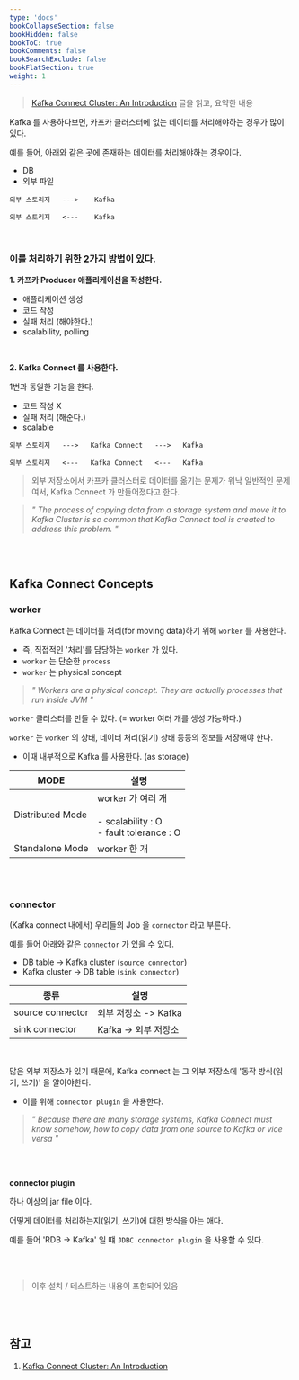 ```yaml
---
type: 'docs'
bookCollapseSection: false
bookHidden: false
bookToC: true
bookComments: false
bookSearchExclude: false
bookFlatSection: true
weight: 1
---
```


> [Kafka Connect Cluster: An Introduction](https://medium.com/clay-one/kafka-connect-cluster-an-introduction-26522e72a9af) 글을 읽고, 요약한 내용

Kafka 를 사용하다보면, 카프카 클러스터에 없는 데이터를 처리해야하는 경우가 많이 있다. 

예를 들어, 아래와 같은 곳에 존재하는 데이터를 처리해야하는 경우이다.

- DB
- 외부 파일

```
외부 스토리지   --->    Kafka 
```

```
외부 스토리지   <---    Kafka 
```

<br>


### 이를 처리하기 위한 2가지 방법이 있다.

**1. 카프카 Producer 애플리케이션을 작성한다.**

- 애플리케이션 생성
- 코드 작성
- 실패 처리 (해야한다.)
- scalability, polling

<br>

**2. Kafka Connect 를 사용한다.**

1번과 동일한 기능을 한다.

- 코드 작성 X
- 실패 처리 (해준다.)
- scalable

```
외부 스토리지   --->   Kafka Connect   --->   Kafka 
```

```
외부 스토리지   <---   Kafka Connect   <---   Kafka 
```

> 외부 저장소에서 카프카 클러스터로 데이터를 옮기는 문제가 워낙 일반적인 문제여서, Kafka Connect 가 만들어졌다고 한다.

> *" The process of copying data from a storage system and move it to Kafka Cluster is so common that Kafka Connect tool is created to address this problem. "*

<br><br>

## Kafka Connect Concepts

### worker

Kafka Connect 는 데이터를 처리(for moving data)하기 위해 `worker` 를 사용한다. <br>
- 즉, 직접적인 '처리'를 담당하는 `worker` 가 있다.
- `worker` 는 단순한 `process` 
- `worker` 는 physical concept

> *" Workers are a physical concept. They are actually processes that run inside JVM "*

`worker` 클러스터를 만들 수 있다. (= worker 여러 개를 생성 가능하다.)

`worker` 는 `worker` 의 상태, 데이터 처리(읽기) 상태 등등의 정보를 저장해야 한다.
- 이때 내부적으로 Kafka 를 사용한다. (as storage)

|MODE|설명|
|-|-|
|Distributed Mode|worker 가 여러 개 <br><br> - scalability : O <br>- fault tolerance : O|
|Standalone Mode|worker 한 개|

<br><br>

### connector

(Kafka connect 내에서) 우리들의 Job 을 `connector` 라고 부른다.

예를 들어 아래와 같은 `connector` 가 있을 수 있다.

- DB table -> Kafka cluster (`source connector`)
- Kafka cluster -> DB table (`sink connector`)

|종류|설명|
|-|-|
|source connector|외부 저장소 -> Kafka|
|sink connector|Kafka -> 외부 저장소|

<br>

많은 외부 저장소가 있기 때문에, Kafka connect 는 그 외부 저장소에 '동작 방식(읽기, 쓰기)' 을 알아야한다.

- 이를 위해 `connector plugin` 을 사용한다.

> *" Because there are many storage systems, Kafka Connect must know somehow, how to copy data from one source to Kafka or vice versa "*

<br><br>

**connector plugin**

하나 이상의 jar file 이다.

어떻게 데이터를 처리하는지(읽기, 쓰기)에 대한 방식을 아는 애다.

예를 들어 'RDB -> Kafka' 일 떄 `JDBC connector plugin` 을 사용할 수 있다.

<br><br>

> 이후 설치 / 테스트하는 내용이 포함되어 있음


<br><br>

## 참고

1. [Kafka Connect Cluster: An Introduction](https://medium.com/clay-one/kafka-connect-cluster-an-introduction-26522e72a9af)